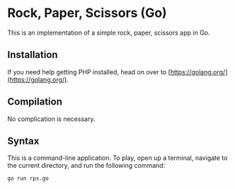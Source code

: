 # Rock, Paper, Scissors (Go)

This is an implementation of a simple rock, paper, scissors app in Go.

## Installation

If you need help getting PHP installed, head on over to [https://golang.org/](https://golang.org/).

## Compilation

No complication is necessary.

## Syntax

This is a command-line application. To play, open up a terminal, navigate to
the current directory, and run the following command:

```
go run rps.go
```
